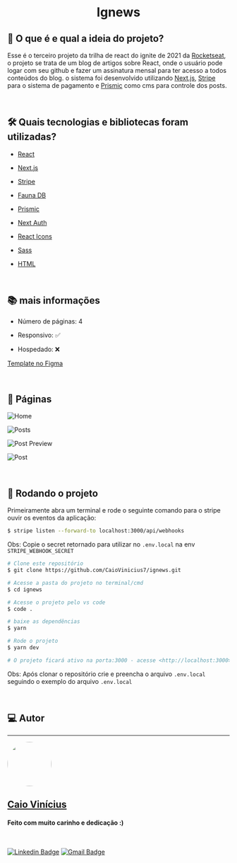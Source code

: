 <h1 align="center"> 
	Ignews
</h1>

## 💭 O que é e qual a ideia do projeto?

Esse é o terceiro projeto da trilha de react do ignite de 2021 da [Rocketseat](https://www.rocketseat.com.br/), o projeto se trata de um blog de artigos sobre React, onde o usuário pode logar com seu github e fazer um assinatura mensal para ter acesso a todos conteúdos do blog. o sistema foi desenvolvido utilizando [Next.js](https://nextjs.org/), [Stripe](https://stripe.com/br) para o sistema de pagamento e [Prismic](https://prismic.io/) como cms para controle dos posts.

<br>

## 🛠 Quais tecnologias e bibliotecas foram utilizadas?

- [React](https://pt-br.reactjs.org/)

- [Next.js](https://nextjs.org/)

- [Stripe](https://stripe.com/br)

- [Fauna DB](https://fauna.com/)

- [Prismic](https://prismic.io/docs/technical-reference/prismicio-client)

- [Next Auth](https://next-auth.js.org/)

- [React Icons](https://react-icons.github.io/react-icons/)

- [Sass](https://sass-lang.com/)

- [HTML](https://developer.mozilla.org/pt-BR/docs/Web/HTML)

<br>

## 📚 mais informações

- Número de páginas: 4

- Responsivo: ✅

- Hospedado: ❌

[Template no Figma](<https://www.figma.com/file/E96jMYYR52NwWaiCWQgSxi/ig.news-(Copy)>)

<br>

## 📝 Páginas

![Home](https://i.imgur.com/ucJm31D.png)

![Posts](https://i.imgur.com/iIAiv7m.png)

![Post Preview](https://i.imgur.com/dh9dipD.png)

![Post](https://i.imgur.com/HVU3jof.png)

<br>

## 🎲 Rodando o projeto

Primeiramente abra um terminal e rode o seguinte comando para o stripe ouvir os eventos da aplicação:

```bash
$ stripe listen --forward-to localhost:3000/api/webhooks
```

Obs: Copie o secret retornado para utilizar no `.env.local` na env `STRIPE_WEBHOOK_SECRET`

```bash
# Clone este repositório
$ git clone https://github.com/CaioVinicius7/ignews.git

# Acesse a pasta do projeto no terminal/cmd
$ cd ignews

# Acesse o projeto pelo vs code
$ code .

# baixe as dependências
$ yarn

# Rode o projeto
$ yarn dev

# O projeto ficará ativo na porta:3000 - acesse <http://localhost:3000>
```

Obs: Após clonar o repositório crie e preencha o arquivo `.env.local` seguindo o exemplo do arquivo `.env.local`

<br>

## 💻 Autor

---

<a href="https://www.facebook.com/caio.pereira.94695">
 <img style="border-radius: 50%;" src="https://avatars.githubusercontent.com/u/62827681?s=400&u=f0b18831e6690a901f956d637933b9ee2dca3104&v=4" width="100px;" alt=""/>
 <br>
 <h2><b>Caio Vinícius</b></h2></a>

<h4> Feito com muito carinho e dedicação :) </h4>

<br>

[![Linkedin Badge](https://img.shields.io/badge/-caio%20vinícius-blue?style=flat-square&logo=Linkedin&logoColor=white&link=https://www.linkedin.com/in/tgmarinho/)](https://www.linkedin.com/in/caio-vin%C3%ADcius-87a761200/)
[![Gmail Badge](https://img.shields.io/badge/-caio1525pereira@gmail.com-c14438?style=flat-square&logo=Gmail&logoColor=white&link=mailto:caio1525pereira@gmail.com)](mailto:caio1525pereira@gmail.com)
